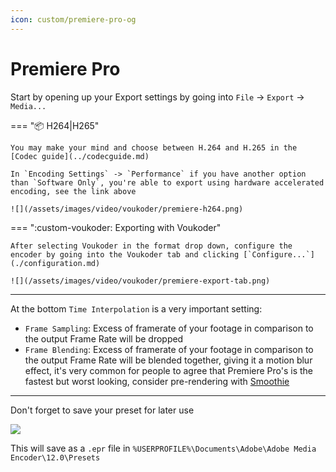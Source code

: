 ```yaml
---
icon: custom/premiere-pro-og
---
```

# Premiere Pro

Start by opening up your Export settings by going into `File` -> `Export` -> `Media...`

=== ":package: H264|H265"

    You may make your mind and choose between H.264 and H.265 in the [Codec guide](../codecguide.md)

    In `Encoding Settings` -> `Performance` if you have another option than `Software Only`, you're able to export using hardware accelerated encoding, see the link above

    ![](/assets/images/video/voukoder/premiere-h264.png)


=== ":custom-voukoder: Exporting with Voukoder"

    After selecting Voukoder in the format drop down, configure the encoder by going into the Voukoder tab and clicking [`Configure...`](./configuration.md)

    ![](/assets/images/video/voukoder/premiere-export-tab.png)

<hr>

At the bottom `Time Interpolation` is a very important setting:

* `Frame Sampling`: Excess of framerate of your footage in comparison to the output Frame Rate will be dropped
* `Frame Blending`: Excess of framerate of your footage in comparison to the output Frame Rate will be blended together, giving it a motion blur effect, it's very common for people to agree that Premiere Pro's is the fastest but worst looking, consider pre-rendering with [Smoothie](../smoothie/index.md)

<hr>

Don't forget to save your preset for later use

![](/assets/images/video/voukoder/premiere-save-preset.png)

This will save as a `.epr` file in `%USERPROFILE%\Documents\Adobe\Adobe Media Encoder\12.0\Presets`